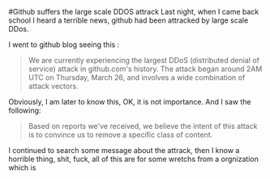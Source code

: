 #Github suffers the large scale DDOS attrack
Last night, when I came back school I heard a terrible news, github had been attracked by large scale DDos.

I went to github blog seeing this :

>We are currently experiencing the largest DDoS (distributed denial of service) attack in github.com's history. The attack began around 2AM UTC on Thursday, March 26, and involves a wide combination of attack vectors.

Obviously, I am later to know this, OK, it is not importance. And I saw the following:

> Based on reports we've received, we believe the intent of this attack is to convince us to remove a specific class of content.

I continued to search some message about the attrack, then I know a horrible thing, shit, fuck, all of this are for some wretchs from a orgnization which is 